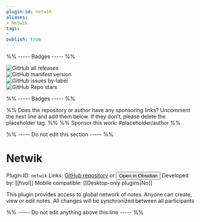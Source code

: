 ```yaml
---
plugin-id: netwik
aliases:
- Netwik
tags: 
- 
publish: true
---
```


%% ----- Badges ----- %%

![GitHub all releases](https://img.shields.io/github/downloads/fivol/netwik-obsidian/total?color=573E7A&logo=github&style=for-the-badge)   
![GitHub manifest version](https://img.shields.io/github/manifest-json/v/fivol/netwik-obsidian?color=573E7A&logo=github&style=for-the-badge)   
![GitHub issues by-label](https://img.shields.io/github/issues/fivol/netwik-obsidian/help%20wanted?color=573E7A&logo=github&style=for-the-badge)   
![GitHub Repo stars](https://img.shields.io/github/stars/fivol/netwik-obsidian?color=573E7A&logo=github&style=for-the-badge)

%% ----- Badges ----- %%

%% Does the repository or author have any sponsoring links? Uncomment the next line and add them below. If they don't, please delete the placeholder tag. %%
%% Sponsor this work: #placeholder/author %%

%% ----- Do not edit this section ----- %%

# Netwik

Plugin ID: `netwik`
Links: [GitHub repository](https://github.com/fivol/netwik-obsidian) or [<button id=HH>Open in Obsidian</button>](obsidian://goto-plugin?id=netwik)
Developed by: [[fivol]]
Mobile compatible: [[Desktop-only plugins|No]]

This plugin provides access to global network of notes. Anyone can create, view or edit notes. All changes will be synchronized between all participants

%% ----- Do not edit anything above this line ----- %% 
